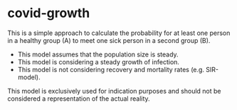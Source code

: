 # covid-growth

This is a simple approach to calculate the probability for at least one person in a healthy group (A) to meet one sick person in a second group (B).
  - This model assumes that the population size is steady.
  - This model is considering a steady growth of infection.
  - This model is not considering recovery and mortality rates (e.g. SIR-model).

This model is exclusively used for indication purposes and should not be considered a representation of the actual reality.